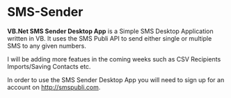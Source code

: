 SMS-Sender
==========

**VB.Net SMS Sender Desktop App** is a Simple SMS Desktop Application written in VB. It uses the SMS Publi API to send either single or multiple SMS to any given numbers.

I will be adding more featues in the coming weeks such as CSV Recipients Imports/Saving Contacts etc.

In order to use the SMS Sender Desktop App you will need to sign up for an account on http://smspubli.com.
